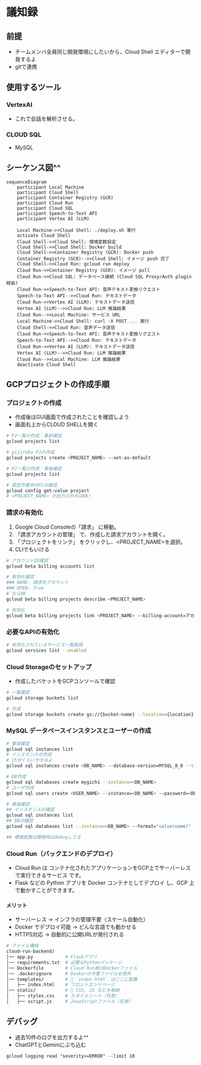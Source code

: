 # 議知録

## 前提
- チームメンバ全員同じ開発環境にしたいから、Cloud Shell エディターで開発するよ
- gitで連携

## 使用するツール
### VertexAI
- これで会話を解析させる。

### CLOUD SQL
- MySQL

## シーケンス図^^
```mermaid
sequenceDiagram
    participant Local Machine
    participant Cloud Shell
    participant Container Registry (GCR)
    participant Cloud Run
    participant Cloud SQL
    participant Speech-to-Text API
    participant Vertex AI (LLM)

    Local Machine->>Cloud Shell: ./deploy.sh 実行
    activate Cloud Shell
    Cloud Shell->>Cloud Shell: 環境変数設定
    Cloud Shell->>Cloud Shell: Docker build
    Cloud Shell->>Container Registry (GCR): Docker push
    Container Registry (GCR)-->>Cloud Shell: イメージ push 完了
    Cloud Shell->>Cloud Run: gcloud run deploy
    Cloud Run->>Container Registry (GCR): イメージ pull
    Cloud Run->>Cloud SQL: データベース接続 (Cloud SQL Proxy/Auth plugin 経由)
    Cloud Run->>Speech-to-Text API: 音声テキスト変換リクエスト
    Speech-to-Text API-->>Cloud Run: テキストデータ
    Cloud Run->>Vertex AI (LLM): テキストデータ送信
    Vertex AI (LLM)-->>Cloud Run: LLM 推論結果
    Cloud Run-->>Local Machine: サービス URL
    Local Machine->>Cloud Shell: curl -X POST ... 実行
    Cloud Shell->>Cloud Run: 音声データ送信
    Cloud Run->>Speech-to-Text API: 音声テキスト変換リクエスト
    Speech-to-Text API-->>Cloud Run: テキストデータ
    Cloud Run->>Vertex AI (LLM): テキストデータ送信
    Vertex AI (LLM)-->>Cloud Run: LLM 推論結果
    Cloud Run-->>Local Machine: LLM 推論結果
    deactivate Cloud Shell
```

## GCPプロジェクトの作成手順
### プロジェクトの作成
- 作成後はGUI画面で作成されたことを確認しよう
- 画面右上からCLOUD SHELLを開く
```bash
# PJ一覧の作成：事前確認
gcloud projects list

# gijiroku PJの作成
gcloud projects create <PROJECT_NAME> --set-as-default

# PJ一覧の作成：事後確認
gcloud projects list

# 設定作業中のPJの確認
gcloud config get-value project
# <PROJECT_NAME> が出力されればOK!

```

### 請求の有効化
1. Google Cloud Consoleの「請求」 に移動。
2. 「請求アカウントの管理」 で、作成した請求アカウントを開く。
3. 「プロジェクトをリンク」 をクリックし、<PROJECT_NAME>を選択。
4. CLIでもいける
```bash
# アカウントID確認
gcloud beta billing accounts list

# 有効化確認
### NAME: 請求先アカウント
### OPEN: True
# ならOK
gcloud beta billing projects describe <PROJECT_NAME>

# 有効化
gcloud beta billing projects link <PROJECT_NAME> --billing-account=アカウントID
```


### 必要なAPIの有効化
```bash
# 有効化されているサービス一覧取得
gcloud services list --enabled
```

### Cloud Storageのセットアップ
- 作成したバケットをGCPコンソールで確認
```bash
# 一覧確認
gcloud storage buckets list

# 作成
gcloud storage buckets create gs://{bucket-name} --location={location}
```


###  MySQL データベースインスタンスとユーザーの作成
```bash
# 事前確認
gcloud sql instances list
# インスタンスの作成
# 15分くらいかかるよ
gcloud sql instances create <DB_NAME> --database-version=MYSQL_8_0 --tier=db-f1-micro --region=asia-northeast1

# DB作成
gcloud sql databases create mygichi --instance=<DB_NAME>
# ユーザ作成
gcloud sql users create <USER_NAME> --instance=<DB_NAME> --password=<DB_PASS>

# 事後確認
## インスタンスの確認
gcloud sql instances list
## DBの確認
gcloud sql databases list --instance=<DB_NAME> --format="value(name)"

## 環境変数は開発時はdebugしてる
```

### Cloud Run（バックエンドのデプロイ）
- Cloud Run は コンテナ化されたアプリケーションをGCP上でサーバーレスで実行できるサービス です。
- Flask などの Python アプリを Docker コンテナとしてデプロイ し、GCP 上で動かすことができます。

#### メリット
- サーバーレス → インフラの管理不要（スケール自動化）
- Docker でデプロイ可能 → どんな言語でも動かせる
- HTTPS対応 → 自動的に公開URLが発行される


```bash
# ファイル構成
cloud-run-backend/
│── app.py            # Flaskアプリ
│── requirements.txt  # 必要なPythonパッケージ
│── Dockerfile        # Cloud Run用のDockerファイル
│── .dockerignore     # Dockerの不要ファイルを除外
│── templates/        # 🔹 `index.html` はここに配置
│   ├── index.html    # フロントエンドページ
│── static/           # 🔹 CSS, JS などを格納
│   ├── styles.css    # スタイルシート（任意）
│   ├── script.js     # JavaScriptファイル（任意）
```


## デバッグ
- 過去10件のログを出力するよ^^
- ChatGPTとGeminiにぶち込む
```
gcloud logging read "severity>=ERROR" --limit 10
```
